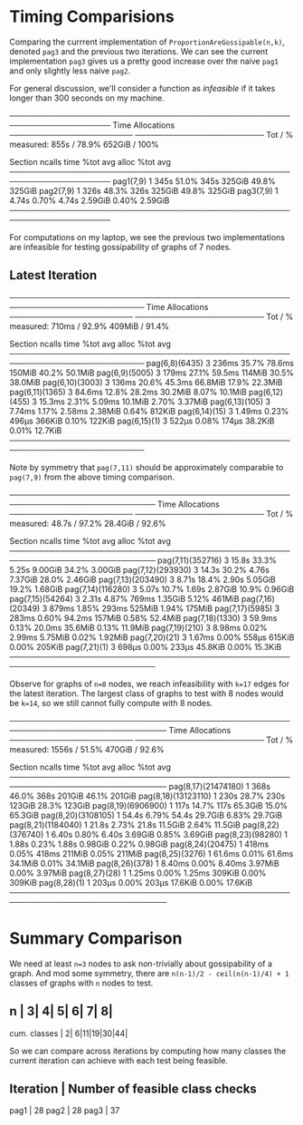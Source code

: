 
# Timing Comparisions
Comparing the currrent implementation of `ProportionAreGossipable(n,k)`, denoted `pag3` and the previous two iterations.
We can see the current implementation `pag3` gives us a pretty good increase over the naive `pag1` and only slightly less naive `pag2`.

For general discussion, we'll consider a function as  *infeasible* if it takes longer than 300 seconds on my machine.

 ────────────────────────────────────────────────────────────────────
                             Time                   Allocations      
                     ──────────────────────   ───────────────────────
  Tot / % measured:        855s / 78.9%            652GiB / 100%     

 Section     ncalls     time   %tot     avg     alloc   %tot      avg
 ────────────────────────────────────────────────────────────────────
 pag1(7,9)        1     345s  51.0%    345s    325GiB  49.8%   325GiB
 pag2(7,9)        1     326s  48.3%    326s    325GiB  49.8%   325GiB
 pag3(7,9)        1    4.74s  0.70%   4.74s   2.59GiB  0.40%  2.59GiB
 ────────────────────────────────────────────────────────────────────

For computations on my laptop, we see the previous two implementations are infeasible for testing gossipability of graphs of 7 nodes.


## Latest Iteration


 ──────────────────────────────────────────────────────────────────────────
                                   Time                   Allocations      
                           ──────────────────────   ───────────────────────
     Tot / % measured:          710ms / 92.9%            409MiB / 91.4%    

 Section           ncalls     time   %tot     avg     alloc   %tot      avg
 ──────────────────────────────────────────────────────────────────────────
 pag(6,8)(6435)         3    236ms  35.7%  78.6ms    150MiB  40.2%  50.1MiB
 pag(6,9)(5005)         3    179ms  27.1%  59.5ms    114MiB  30.5%  38.0MiB
 pag(6,10)(3003)        3    136ms  20.6%  45.3ms   66.8MiB  17.9%  22.3MiB
 pag(6,11)(1365)        3   84.6ms  12.8%  28.2ms   30.2MiB  8.07%  10.1MiB
 pag(6,12)(455)         3   15.3ms  2.31%  5.09ms   10.1MiB  2.70%  3.37MiB
 pag(6,13)(105)         3   7.74ms  1.17%  2.58ms   2.38MiB  0.64%   812KiB
 pag(6,14)(15)          3   1.49ms  0.23%   496μs    366KiB  0.10%   122KiB
 pag(6,15)(1)           3    522μs  0.08%   174μs   38.2KiB  0.01%  12.7KiB
 ──────────────────────────────────────────────────────────────────────────

Note by symmetry that `pag(7,11)` should be approximately comparable to `pag(7,9)` from the above timing comparison.   

 ────────────────────────────────────────────────────────────────────────────
                                     Time                   Allocations      
                             ──────────────────────   ───────────────────────
      Tot / % measured:           48.7s / 97.2%           28.4GiB / 92.6%    

 Section             ncalls     time   %tot     avg     alloc   %tot      avg
 ────────────────────────────────────────────────────────────────────────────
 pag(7,11)(352716)        3    15.8s  33.3%   5.25s   9.00GiB  34.2%  3.00GiB
 pag(7,12)(293930)        3    14.3s  30.2%   4.76s   7.37GiB  28.0%  2.46GiB
 pag(7,13)(203490)        3    8.71s  18.4%   2.90s   5.05GiB  19.2%  1.68GiB
 pag(7,14)(116280)        3    5.07s  10.7%   1.69s   2.87GiB  10.9%  0.96GiB
 pag(7,15)(54264)         3    2.31s  4.87%   769ms   1.35GiB  5.12%   461MiB
 pag(7,16)(20349)         3    879ms  1.85%   293ms    525MiB  1.94%   175MiB
 pag(7,17)(5985)          3    283ms  0.60%  94.2ms    157MiB  0.58%  52.4MiB
 pag(7,18)(1330)          3   59.9ms  0.13%  20.0ms   35.6MiB  0.13%  11.9MiB
 pag(7,19)(210)           3   8.98ms  0.02%  2.99ms   5.75MiB  0.02%  1.92MiB
 pag(7,20)(21)            3   1.67ms  0.00%   558μs    615KiB  0.00%   205KiB
 pag(7,21)(1)             3    698μs  0.00%   233μs   45.8KiB  0.00%  15.3KiB
 ────────────────────────────────────────────────────────────────────────────


Observe for graphs of `n=8` nodes, we reach infeasibility with `k=17` edges for the latest iteration.  The largest class of graphs to test with 8 nodes would be `k=14`, so we still cannot fully compute with 8 nodes.

 ──────────────────────────────────────────────────────────────────────────────
                                       Time                   Allocations
                               ──────────────────────   ───────────────────────
       Tot / % measured:            1556s / 51.5%            470GiB / 92.6%

 Section               ncalls     time   %tot     avg     alloc   %tot      avg
 ──────────────────────────────────────────────────────────────────────────────
 pag(8,17)(21474180)        1     368s  46.0%    368s    201GiB  46.1%   201GiB
 pag(8,18)(13123110)        1     230s  28.7%    230s    123GiB  28.3%   123GiB
 pag(8,19)(6906900)         1     117s  14.7%    117s   65.3GiB  15.0%  65.3GiB
 pag(8,20)(3108105)         1    54.4s  6.79%   54.4s   29.7GiB  6.83%  29.7GiB
 pag(8,21)(1184040)         1    21.8s  2.73%   21.8s   11.5GiB  2.64%  11.5GiB
 pag(8,22)(376740)          1    6.40s  0.80%   6.40s   3.69GiB  0.85%  3.69GiB
 pag(8,23)(98280)           1    1.88s  0.23%   1.88s   0.98GiB  0.22%  0.98GiB
 pag(8,24)(20475)           1    418ms  0.05%   418ms    211MiB  0.05%   211MiB
 pag(8,25)(3276)            1   61.6ms  0.01%  61.6ms   34.1MiB  0.01%  34.1MiB
 pag(8,26)(378)             1   8.40ms  0.00%  8.40ms   3.97MiB  0.00%  3.97MiB
 pag(8,27)(28)              1   1.25ms  0.00%  1.25ms    309KiB  0.00%   309KiB
 pag(8,28)(1)               1    203μs  0.00%   203μs   17.6KiB  0.00%  17.6KiB
 ──────────────────────────────────────────────────────────────────────────────

# Summary Comparison

We need at least `n=3` nodes to ask non-trivially about gossipability of a graph.  And mod some symmetry, there are `n(n-1)/2 - ceil(n(n-1)/4) + 1` classes of graphs with `n` nodes to test.


n            | 3| 4| 5| 6| 7| 8|
--------------------------------------
cum. classes | 2| 6|11|19|30|44|


So we can compare across iterations by computing how many classes the current iteration can achieve with each test being feasible.

Iteration | Number of feasible class checks
-------------------------------------------
pag1      | 28
pag2      | 28
pag3      | 37
